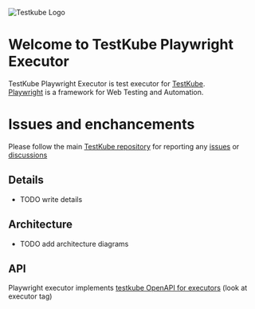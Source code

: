 ![Testkube Logo](https://raw.githubusercontent.com/kubeshop/testkube/main/assets/testkube-color-gray.png)

# Welcome to TestKube Playwright Executor

TestKube Playwright Executor is test executor for [TestKube](https://testkube.io).  
[Playwright](https://playwright.dev/) is a framework for Web Testing and Automation.

# Issues and enchancements 

Please follow the main [TestKube repository](https://github.com/kubeshop/testkube) for reporting any [issues](https://github.com/kubeshop/testkube/issues) or [discussions](https://github.com/kubeshop/testkube/discussions)

## Details 

- TODO write details

## Architecture

- TODO add architecture diagrams

## API 

Playwright executor implements [testkube OpenAPI for executors](https://kubeshop.github.io/testkube/openapi/#operations-tag-executor) (look at executor tag)
